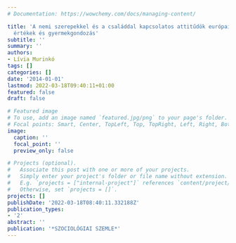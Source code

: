 ```yaml
---
# Documentation: https://wowchemy.com/docs/managing-content/

title: 'A nemi szerepekkel és a családdal kapcsolatos attitűdök európai kitekintésben:
  értékek és gyermekgondozás'
subtitle: ''
summary: ''
authors:
- Lívia Murinkó
tags: []
categories: []
date: '2014-01-01'
lastmod: 2022-03-18T09:40:11+01:00
featured: false
draft: false

# Featured image
# To use, add an image named `featured.jpg/png` to your page's folder.
# Focal points: Smart, Center, TopLeft, Top, TopRight, Left, Right, BottomLeft, Bottom, BottomRight.
image:
  caption: ''
  focal_point: ''
  preview_only: false

# Projects (optional).
#   Associate this post with one or more of your projects.
#   Simply enter your project's folder or file name without extension.
#   E.g. `projects = ["internal-project"]` references `content/project/deep-learning/index.md`.
#   Otherwise, set `projects = []`.
projects: []
publishDate: '2022-03-18T08:40:11.332188Z'
publication_types:
- '2'
abstract: ''
publication: '*SZOCIOLÓGIAI SZEMLE*'
---
```

